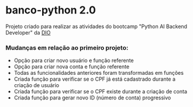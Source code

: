 # banco-python 2.0
Projeto criado para realizar as atividades do bootcamp "Python AI Backend Developer" da [DIO](dio.me)

### Mudanças em relação ao primeiro projeto:
- Opção para criar novo usuário e função referente
- Opção para criar nova conta e função referente
- Todas as funcionalidades anteriores foram transformadas em funções
- Criada função para verificar se o CPF já está cadastrado durante a criação de usuário
- Criada função para verificar se o CPF existe durante a criação de conta
- Criada função para gerar novo ID (número de conta) progressivo

